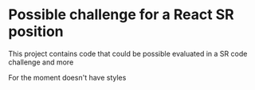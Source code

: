 # Possible challenge for a React SR position
This project contains code that could be possible evaluated in a SR code challenge and more

For the moment doesn't have styles

